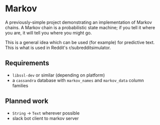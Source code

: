 # Markov

A previously-simple project demonstrating an implementation of Markov chains.  A Markov chain is a probabilistic state machine; if you tell it where you are, it will tell you where you might go.

This is a general idea which can be used (for example) for predictive text.  This is what is used in Reddit's r/subredditsimulator.

## Requirements
* `libssl-dev` or similar (depending on platform)
* a `cassandra` database with `markov_names` and `markov_data` column families

## Planned work
* `String` -> `Text` wherever possible
* slack bot client to markov server
